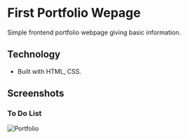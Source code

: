 # First Portfolio Wepage

Simple frontend portfolio webpage giving basic information.

## Technology

- Built with HTML, CSS.

## Screenshots 
### To Do List
![Portfolio](screencapture-tmjohnson112341-github-io-thinkful-portfolio-webpage-2022-06-21-17_00_44.png)
